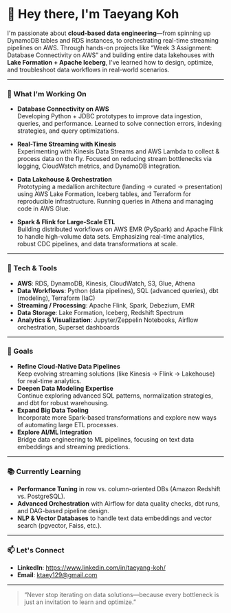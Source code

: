# 👋 Hey there, I'm Taeyang Koh

I'm passionate about **cloud-based data engineering**—from spinning up DynamoDB tables and RDS instances, to orchestrating real-time streaming pipelines on AWS. 
Through hands-on projects like “Week 3 Assignment: Database Connectivity on AWS” and building entire data lakehouses with **Lake Formation + Apache Iceberg**, I've learned how to design, optimize, and troubleshoot data workflows in real-world scenarios.

---

### 🚀 What I'm Working On

- **Database Connectivity on AWS**  
  Developing Python + JDBC prototypes to improve data ingestion, queries, and performance. Learned to solve connection errors, indexing strategies, and query optimizations.

- **Real-Time Streaming with Kinesis**  
  Experimenting with Kinesis Data Streams and AWS Lambda to collect & process data on the fly.
  Focused on reducing stream bottlenecks via logging, CloudWatch metrics, and DynamoDB integration.

- **Data Lakehouse & Orchestration**  
  Prototyping a medallion architecture (landing → curated → presentation) using AWS Lake Formation, Iceberg tables, and Terraform for reproducible infrastructure.
  Running queries in Athena and managing code in AWS Glue.

- **Spark & Flink for Large-Scale ETL**  
  Building distributed workflows on AWS EMR (PySpark) and Apache Flink to handle high-volume data sets.
  Emphasizing real-time analytics, robust CDC pipelines, and data transformations at scale.

---

### 🧰 Tech & Tools

- **AWS**: RDS, DynamoDB, Kinesis, CloudWatch, S3, Glue, Athena  
- **Data Workflows**: Python (data pipelines), SQL (advanced queries), dbt (modeling), Terraform (IaC)  
- **Streaming / Processing**: Apache Flink, Spark, Debezium, EMR  
- **Data Storage**: Lake Formation, Iceberg, Redshift Spectrum  
- **Analytics & Visualization**: Jupyter/Zeppelin Notebooks, Airflow orchestration, Superset dashboards  

---

### 🎯 Goals

- **Refine Cloud-Native Data Pipelines**  
  Keep evolving streaming solutions (like Kinesis → Flink → Lakehouse) for real-time analytics.  
- **Deepen Data Modeling Expertise**  
  Continue exploring advanced SQL patterns, normalization strategies, and dbt for robust warehousing.  
- **Expand Big Data Tooling**  
  Incorporate more Spark-based transformations and explore new ways of automating large ETL processes.  
- **Explore AI/ML Integration**  
  Bridge data engineering to ML pipelines, focusing on text data embeddings and streaming predictions.

---

### 📚 Currently Learning

- **Performance Tuning** in row vs. column-oriented DBs (Amazon Redshift vs. PostgreSQL).  
- **Advanced Orchestration** with Airflow for data quality checks, dbt runs, and DAG-based pipeline design.  
- **NLP & Vector Databases** to handle text data embeddings and vector search (pgvector, Faiss, etc.).

---

### 📫 Let's Connect

- **LinkedIn**: https://www.linkedin.com/in/taeyang-koh/
- **Email**: ktaey129@gmail.com

---

> “Never stop iterating on data solutions—because every bottleneck is just an invitation to learn and optimize.”
